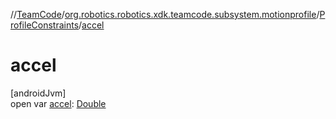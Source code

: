 //[TeamCode](../../../index.md)/[org.robotics.robotics.xdk.teamcode.subsystem.motionprofile](../index.md)/[ProfileConstraints](index.md)/[accel](accel.md)

# accel

[androidJvm]\
open var [accel](accel.md): [Double](https://kotlinlang.org/api/latest/jvm/stdlib/kotlin/-double/index.html)
